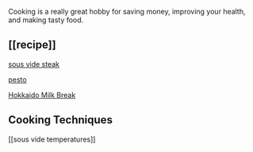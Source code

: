 Cooking is a really great hobby for saving money, improving your health, and making tasty food.

## [[recipe]]
[sous vide steak](/recipes/sous-vide-steak/)

[pesto](/recipes/pesto/)

[Hokkaido Milk Break](/recipes/milk-bread/)

## Cooking Techniques
[[sous vide temperatures]]